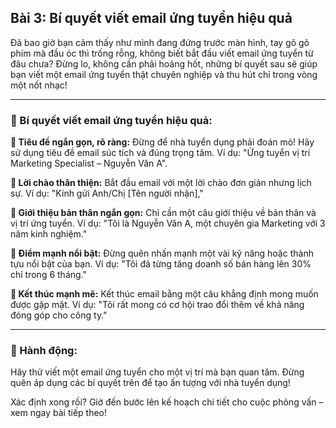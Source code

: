 ## Bài 3: Bí quyết viết email ứng tuyển hiệu quả

Đã bao giờ bạn cảm thấy như mình đang đứng trước màn hình, tay gõ gõ phím mà đầu óc thì trống rỗng, không biết bắt đầu viết email ứng tuyển từ đâu chưa? Đừng lo, không cần phải hoảng hốt, những bí quyết sau sẽ giúp bạn viết một email ứng tuyển thật chuyên nghiệp và thu hút chỉ trong vòng một nốt nhạc!

---

### 📌 Bí quyết viết email ứng tuyển hiệu quả:

**🔹 Tiêu đề ngắn gọn, rõ ràng:**
Đừng để nhà tuyển dụng phải đoán mò! Hãy sử dụng tiêu đề email súc tích và đúng trọng tâm. Ví dụ: "Ứng tuyển vị trí Marketing Specialist – Nguyễn Văn A".

**🔹 Lời chào thân thiện:**
Bắt đầu email với một lời chào đơn giản nhưng lịch sự. Ví dụ: "Kính gửi Anh/Chị [Tên người nhận],"

**🔹 Giới thiệu bản thân ngắn gọn:**
Chỉ cần một câu giới thiệu về bản thân và vị trí ứng tuyển. Ví dụ: "Tôi là Nguyễn Văn A, một chuyên gia Marketing với 3 năm kinh nghiệm."

**🔹 Điểm mạnh nổi bật:**
Đừng quên nhấn mạnh một vài kỹ năng hoặc thành tựu nổi bật của bạn. Ví dụ: "Tôi đã từng tăng doanh số bán hàng lên 30% chỉ trong 6 tháng."

**🔹 Kết thúc mạnh mẽ:**
Kết thúc email bằng một câu khẳng định mong muốn được gặp mặt. Ví dụ: "Tôi rất mong có cơ hội trao đổi thêm về khả năng đóng góp cho công ty."

---

### 🚀 Hành động:

Hãy thử viết một email ứng tuyển cho một vị trí mà bạn quan tâm. Đừng quên áp dụng các bí quyết trên để tạo ấn tượng với nhà tuyển dụng!

Xác định xong rồi? Giờ đến bước lên kế hoạch chi tiết cho cuộc phỏng vấn – xem ngay bài tiếp theo!